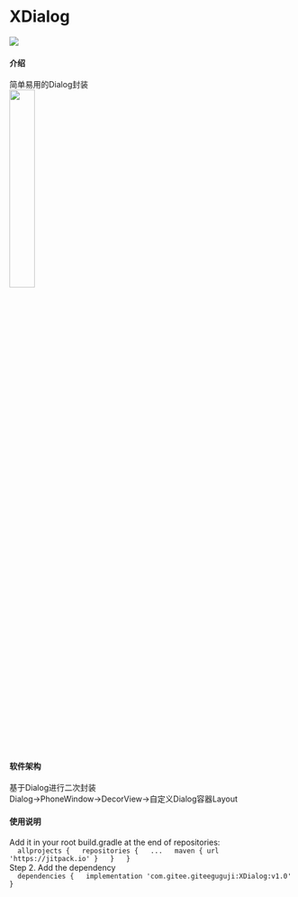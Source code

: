 # XDialog
[![](https://jitpack.io/v/com.gitee.giteeguguji/XDialog.svg)](https://jitpack.io/#com.gitee.giteeguguji/XDialog)
#### 介绍 
简单易用的Dialog封装  
<img src="https://gitee.com/giteeguguji/XDialog/raw/master/app/src/main/images/sample.gif" width="30%" height="30%">

#### 软件架构 
基于Dialog进行二次封装  
Dialog->PhoneWindow->DecorView->自定义Dialog容器Layout

#### 使用说明

Add it in your root build.gradle at the end of repositories:  
``  
    allprojects {  
        repositories {  
			...  
			maven { url 'https://jitpack.io' }  
		}  
	}  
``  
Step 2. Add the dependency  
``  
	dependencies {  
	        implementation 'com.gitee.giteeguguji:XDialog:v1.0'  
	}  
``  
